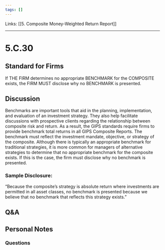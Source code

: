 ```yaml
---
tags: []
---
```

Links: [[5. Composite Money-Weighted Return Report]]
___
# 5.C.30
## Standard for Firms
If THE FIRM determines no appropriate BENCHMARK for the COMPOSITE exists, the FIRM MUST disclose why no BENCHMARK is presented.
## Discussion
Benchmarks are important tools that aid in the planning, implementation, and evaluation of an investment strategy. They also help facilitate discussions with prospective clients regarding the relationship between composite risk and return. As a result, the GIPS standards require firms to provide benchmark total returns in all GIPS Composite Reports. The benchmark must reflect the investment mandate, objective, or strategy of the composite. Although there is typically an appropriate benchmark for traditional strategies, it is more common for managers of alternative strategies to determine that no appropriate benchmark for the composite exists. If this is the case, the firm must disclose why no benchmark is presented.
### Sample Disclosure:
“Because the composite’s strategy is absolute return where investments are permitted in all asset classes, no benchmark is presented because we believe that no benchmark that reflects this strategy exists.”
## Q&A

## Personal Notes

### Questions
